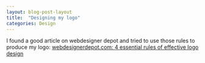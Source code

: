 ```yaml
---
layout: blog-post-layout
title:  "Designing my logo"
categories: Design
---
```

I found a good article on webdesigner depot and tried to use those rules to produce my logo:
<a href="http://www.webdesignerdepot.com/2013/03/4-essential-rules-of-effective-logo-design/" target="_blank">webdesignerdepot.com: 4 essential rules of effective logo design</a>